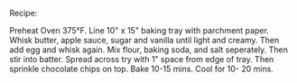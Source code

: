 Recipe:

Preheat Oven 375°F. Line 10" x 15" baking tray with parchment paper.
Whisk butter, apple sauce, sugar and vanilla until light and creamy. Then add egg and whisk again.
Mix flour, baking soda, and salt seperately. Then stir into batter.
Spread across try with 1" space from edge of tray. Then sprinkle chocolate chips on top.
Bake 10-15 mins. Cool for 10- 20 mins.